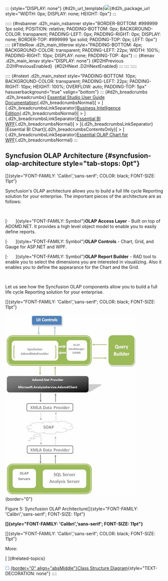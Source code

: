 ::: {style="DISPLAY: none"}
[](ms-xhelp:///?Id=d2h_url_template){#d2h_url_template}![](!package_url!){#d2h_package_url style="WIDTH: 0px; DISPLAY: none; HEIGHT: 0px"}
:::

::::: {#nsbanner .d2h_main_nsbanner style="BORDER-BOTTOM: #999999 1px solid; POSITION: relative; PADDING-BOTTOM: 0px; BACKGROUND-COLOR: transparent; PADDING-LEFT: 0px; PADDING-RIGHT: 0px; DISPLAY: none; BORDER-TOP: #999999 1px solid; PADDING-TOP: 0px; LEFT: 0px"}
:::: {#TitleRow .d2h_main_titlerow style="PADDING-BOTTOM: 4px; BACKGROUND-COLOR: transparent; PADDING-LEFT: 22px; WIDTH: 100%; PADDING-RIGHT: 10px; DISPLAY: none; PADDING-TOP: 4px"}
::: {#ienav .d2h_main_ienav style="DISPLAY: none"}
[](ms-xhelp:///?Id=d60e77f1-fe65-4a35-a2bb-d3907e0fee8e){#D2HPrevious .D2HPreviousEnabled}  [](ms-xhelp:///?Id=2212cda4-174f-42b7-ade2-0024da7694db){#D2HNext .D2HNextEnabled}
:::
::::
:::::

:::: {#nstext .d2h_main_nstext style="PADDING-BOTTOM: 10px; BACKGROUND-COLOR: transparent; PADDING-LEFT: 22px; PADDING-RIGHT: 10px; HEIGHT: 100%; OVERFLOW: auto; PADDING-TOP: 5px" hasuserbackground="true" valign="bottom"}
::: {#d2h_breadcrumbs .d2h_breadcrumbs}
[Essential Studio User Guide Documentation](ms-xhelp:///?Id=12457748-09e3-4d74-a240-8e049cedf030){.d2h_breadcrumbsNormal}[ \> ]{.d2h_breadcrumbsLinkSeparator}[Business Intelligence Edition](ms-xhelp:///?Id=fdf33dd8-62b2-47b9-ad7b-fc50e590bca5){.d2h_breadcrumbsNormal}[ \> ]{.d2h_breadcrumbsLinkSeparator}[Essential BI WPF](ms-xhelp:///?Id=41e3d586-d922-4a01-8272-679fe4ae7343){.d2h_breadcrumbsNormal}[ \> ]{.d2h_breadcrumbsLinkSeparator}[Essential BI Chart]{.d2h_breadcrumbsContentsOnly}[ \> ]{.d2h_breadcrumbsLinkSeparator}[Essential OLAP Chart for WPF](ms-xhelp:///?Id=4d89e52f-a14a-4da7-a710-b908bfbede08){.d2h_breadcrumbsNormal}
:::

## Syncfusion OLAP Architecture {#syncfusion-olap-architecture style="tab-stops: 0pt"}

[]{style="FONT-FAMILY: 'Calibri','sans-serif'; COLOR: black; FONT-SIZE: 11pt"} 

Syncfusion\'s OLAP architecture allows you to build a full life cycle Reporting solution for your enterprise. The important pieces of the architecture are as follows:

 

[·      ]{style="FONT-FAMILY: Symbol"}**OLAP Access Layer** - Built on top of ADOMD.NET. It provides a high level object model to enable you to easily define reports.

[·      ]{style="FONT-FAMILY: Symbol"}**OLAP Controls** - Chart, Grid, and Gauge for ASP.NET and WPF.

[·      ]{style="FONT-FAMILY: Symbol"}**OLAP Report Builder** - RAD tool to enable you to select the dimensions you are interested in visualizing. Also it enables you to define the appearance for the Chart and the Grid.

 

Let us see how the Syncfusion OLAP components allow you to build a full life cycle Reporting solution for your enterprise.

[]{style="FONT-FAMILY: 'Calibri','sans-serif'; COLOR: black; FONT-SIZE: 11pt"} 

![](ImagesExt/image37_7.jpg){border="0"}

Figure 5: Syncfusion OLAP Architecture[]{style="FONT-FAMILY: 'Calibri','sans-serif'; FONT-SIZE: 11pt"}

**[]{style="FONT-FAMILY: 'Calibri','sans-serif'; FONT-SIZE: 11pt"}** 

[]{style="FONT-FAMILY: 'Calibri','sans-serif'; COLOR: black; FONT-SIZE: 11pt"} 

More:

[ ]{#related-topics}

[![](button.gif){border="0" align="absMiddle"}Class Structure Diagram](ms-xhelp:///?Id=2212cda4-174f-42b7-ade2-0024da7694db){style="TEXT-DECORATION: none"}
::::
